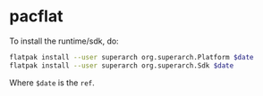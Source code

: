 # pacflat

To install the runtime/sdk, do:

```sh
flatpak install --user superarch org.superarch.Platform $date
flatpak install --user superarch org.superarch.Sdk $date
```

Where `$date` is the `ref`.
